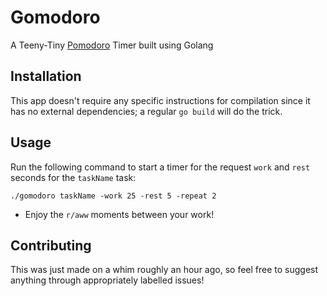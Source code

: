 # Gomodoro

A Teeny-Tiny [Pomodoro](https://en.wikipedia.org/wiki/Pomodoro_Technique) Timer built using Golang

## Installation

This app doesn't require any specific instructions for compilation since it has no external dependencies; a regular `go build` will do the trick.

## Usage

Run the following command to start a timer for the request `work` and `rest` seconds for the `taskName` task:

``` ./gomodoro taskName -work 25 -rest 5 -repeat 2 ```

- Enjoy the `r/aww` moments between your work!

## Contributing

This was just made on a whim roughly an hour ago, so feel free to suggest anything through appropriately labelled issues!
